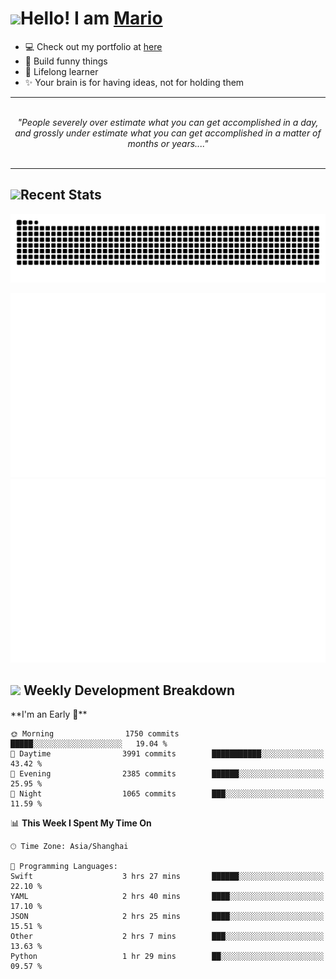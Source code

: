<h1><a href = "#"><img src="https://media.giphy.com/media/VgCDAzcKvsR6OM0uWg/giphy.gif" width="50"></a><span>Hello! I am <a href="https://github.com/mario1in">Mario</a></span></h1>

- 💻 Check out my portfolio at [here](https://shixiong.name)
- 🔨 Build funny things
- 🚀 Lifelong learner
- ✨ Your brain is for having ideas, not for holding them

<hr/>
<br/>
<div align="center">
<i>"People severely over estimate what you can get accomplished in a day, and grossly under estimate what you can get accomplished in a matter of months or years...." </i>
</div>
<br/>
<hr/>

<h2 align="left">
  <a href="#"><img src="https://emojis.slackmojis.com/emojis/images/1643514389/3643/cool-doge.gif?1643514389" height="30"></a>Recent Stats
</h2>

<picture>
  <source
    media="(prefers-color-scheme: dark)"
    srcset="https://raw.githubusercontent.com/mario1in/mario1in/output/github-contribution-grid-snake-dark.svg"
  />
  <source
    media="(prefers-color-scheme: light)"
    srcset="https://raw.githubusercontent.com/mario1in/mario1in/output/github-contribution-grid-snake.svg"
  />
  <img
    alt="github contribution grid snake animation"
    src="https://raw.githubusercontent.com/mario1in/mario1in/output/github-contribution-grid-snake.svg"
  />
</picture>

![overview](https://raw.githubusercontent.com/mario1in/mario1in/stats-output/generated/overview.svg)
![languages](https://raw.githubusercontent.com/mario1in/mario1in/stats-output/generated/languages.svg)

<h2 align="left">
  <a href="#"><img src="https://emojis.slackmojis.com/emojis/images/1643514062/184/nyancat_big.gif?1643514062" height="30"></a> Weekly Development Breakdown
</h2>
<!--START_SECTION:waka-->
**I'm an Early 🐤** 

```text
🌞 Morning                1750 commits        █████░░░░░░░░░░░░░░░░░░░░   19.04 % 
🌆 Daytime                3991 commits        ███████████░░░░░░░░░░░░░░   43.42 % 
🌃 Evening                2385 commits        ██████░░░░░░░░░░░░░░░░░░░   25.95 % 
🌙 Night                  1065 commits        ███░░░░░░░░░░░░░░░░░░░░░░   11.59 % 
```


📊 **This Week I Spent My Time On** 

```text
🕑︎ Time Zone: Asia/Shanghai

💬 Programming Languages: 
Swift                    3 hrs 27 mins       ██████░░░░░░░░░░░░░░░░░░░   22.10 % 
YAML                     2 hrs 40 mins       ████░░░░░░░░░░░░░░░░░░░░░   17.10 % 
JSON                     2 hrs 25 mins       ████░░░░░░░░░░░░░░░░░░░░░   15.51 % 
Other                    2 hrs 7 mins        ███░░░░░░░░░░░░░░░░░░░░░░   13.63 % 
Python                   1 hr 29 mins        ██░░░░░░░░░░░░░░░░░░░░░░░   09.57 % 
```


<!--END_SECTION:waka-->

